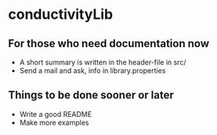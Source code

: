 # conductivityLib

## For those who need documentation now

* A short summary is written in the header-file in src/
* Send a mail and ask, info in library.properties


## Things to be done sooner or later

* Write a good README
* Make more examples
